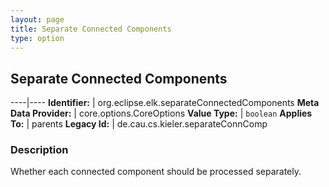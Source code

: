 ```yaml
---
layout: page
title: Separate Connected Components
type: option
---
```

## Separate Connected Components

----|----
**Identifier:** | org.eclipse.elk.separateConnectedComponents
**Meta Data Provider:** | core.options.CoreOptions
**Value Type:** | `boolean`
**Applies To:** | parents
**Legacy Id:** | de.cau.cs.kieler.separateConnComp

### Description

Whether each connected component should be processed separately.
